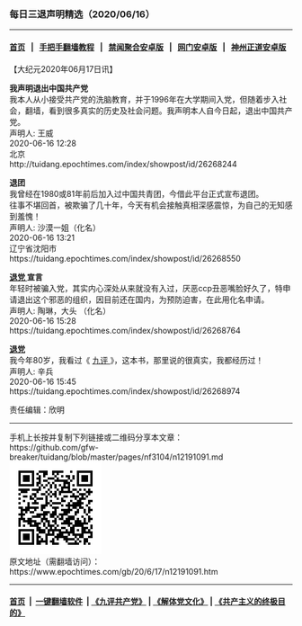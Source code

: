 ### 每日三退声明精选（2020/06/16）
------------------------

#### [首页](https://github.com/gfw-breaker/banned-news1/blob/master/README.md) &nbsp;&nbsp;|&nbsp;&nbsp; [手把手翻墙教程](https://github.com/gfw-breaker/guides/wiki) &nbsp;&nbsp;|&nbsp;&nbsp; [禁闻聚合安卓版](https://github.com/gfw-breaker/bn-android) &nbsp;&nbsp;|&nbsp;&nbsp; [网门安卓版](https://github.com/oGate2/oGate) &nbsp;&nbsp;|&nbsp;&nbsp; [神州正道安卓版](https://github.com/SzzdOgate/update) 



<div class="post_content" id="artbody" itemprop="articleBody">
 <!-- article content begin -->
 <p>
  【大纪元2020年06月17日讯】
 </p>
 <p>
  <strong>
   我声明退出中国共产党
  </strong>
  <br/>
  我本人从小接受共产党的洗脑教育，并于1996年在大学期间入党，但随着步入社会，翻墙，看到很多真实的历史及社会问题。我声明本人自今日起，退出中国共产党。
  <br/>
  声明人: 王威
  <br/>
  2020-06-16 12:28
  <br/>
  北京
  <br/>
  http://tuidang.epochtimes.com/index/showpost/id/26268244
 </p>
 <p>
  <strong>
   退团
  </strong>
  <br/>
  我曾经在1980或81年前后加入过中国共青团，今借此平台正式宣布退团。
  <br/>
  往事不堪回首，被欺骗了几十年，今天有机会接触真相深感震惊，为自己的无知感到羞愧！
  <br/>
  声明人: 沙漠一姐（化名）
  <br/>
  2020-06-16 13:21
  <br/>
  辽宁省沈阳市
  <br/>
  https://tuidang.epochtimes.com/index/showpost/id/26268550
 </p>
 <p>
  <strong>
   <a href="https://www.epochtimes.com/gb/tag/%E9%80%80%E5%85%9A.html">
    退党
   </a>
   宣言
  </strong>
  <br/>
  年轻时被骗入党，其实内心深处从来就没有入过，厌恶ccp丑恶嘴脸好久了，特申请退出这个邪恶的组织，因目前还在国内，为预防迫害，在此用化名申请。
  <br/>
  声明人: 陶琳，大头 （化名）
  <br/>
  2020-06-16 15:28
  <br/>
  https://tuidang.epochtimes.com/index/showpost/id/26268764
 </p>
 <p>
  <strong>
   <a href="https://www.epochtimes.com/gb/tag/%E9%80%80%E5%85%9A.html">
    退党
   </a>
  </strong>
  <br/>
  我今年80岁，我看过《
  <a href="https://www.epochtimes.com/gb/tag/%E4%B9%9D%E8%AF%84.html">
   九评
  </a>
  》，这本书，那里说的很真实，我都经历过！
  <br/>
  声明人: 辛兵
  <br/>
  2020-06-16 15:45
  <br/>
  https://tuidang.epochtimes.com/index/showpost/id/26268974
 </p>
 <p>
  责任编辑：欣明
 </p>
 <!-- article content end -->
 <div id="below_article_ad">
 </div>
</div>

<hr/>
手机上长按并复制下列链接或二维码分享本文章：<br/>
https://github.com/gfw-breaker/tuidang/blob/master/pages/nf3104/n12191091.md <br/>
<a href='https://github.com/gfw-breaker/tuidang/blob/master/pages/nf3104/n12191091.md'><img src='https://github.com/gfw-breaker/tuidang/blob/master/pages/nf3104/n12191091.md.png'/></a> <br/>
原文地址（需翻墙访问）：https://www.epochtimes.com/gb/20/6/17/n12191091.htm


------------------------
#### [首页](https://github.com/gfw-breaker/banned-news/blob/master/README.md) &nbsp;|&nbsp; [一键翻墙软件](https://github.com/gfw-breaker/nogfw/blob/master/README.md) &nbsp;| [《九评共产党》](https://github.com/gfw-breaker/9ping.md/blob/master/README.md#九评之一评共产党是什么) | [《解体党文化》](https://github.com/gfw-breaker/jtdwh.md/blob/master/README.md) | [《共产主义的终极目的》](https://github.com/gfw-breaker/gczydzjmd.md/blob/master/README.md)


<img src='http://gfw-breaker.win/tuidang/pages/nf3104/n12191091.md' width='0px' height='0px'/>